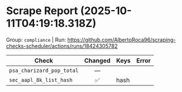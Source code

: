 # Scrape Report (2025-10-11T04:19:18.318Z)

Group: `compliance`  |  Run: https://github.com/AlbertoRoca96/scraping-checks-scheduler/actions/runs/18424305782

| Check | Changed | Keys | Error |
|---|:---:|:--|:--|
| `psa_charizard_pop_total` | — |  |  |
| `sec_aapl_8k_list_hash` | ✅ | hash |  |
